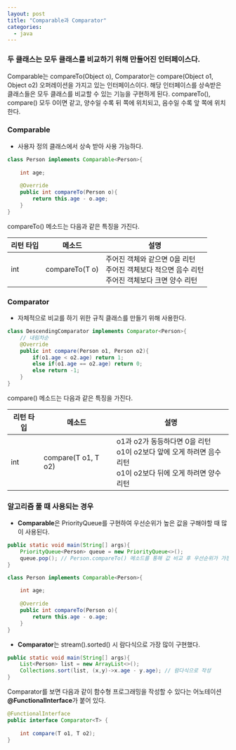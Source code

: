 ```yaml
---
layout: post
title: "Comparable과 Comparator"
categories:
  - java
---
```


### 두 클래스는 모두 클래스를 비교하기 위해 만들어진 인터페이스다.
Comparable는 compareTo(Object o), Comparator는 compare(Object o1, Object o2) 오퍼레이션을 가지고 있는 인터페이스이다.
해당 인터페이스를 상속받은 클래스들은 모두 클래스를 비교할 수 있는 기능을 구현하게 된다.
compareTo(), compare() 모두 0이면 같고, 양수일 수록 뒤 쪽에 위치되고, 음수일 수록 앞 쪽에 위치한다.

### Comparable
- 사용자 정의 클래스에서 상속 받아 사용 가능하다.
```java
class Person implements Comparable<Person>{
    
    int age;
    
    @Override
    public int compareTo(Person o){
        return this.age - o.age;
    }
}
```

compareTo() 메소드는 다음과 같은 특징을 가진다.
 
|리턴 타입|메소드|설명|
|---|---|---|
|int|compareTo(T o)|주어진 객체와 같으면 0을 리턴<br>주어진 객체보다 적으면 음수 리턴<br>주어진 객체보다 크면 양수 리턴 

### Comparator
- 자체적으로 비교를 하기 위한 규칙 클래스를 만들기 위해 사용한다.
```java
class DescendingComparator implements Comparator<Person>{
    // 내림차순
    @Override
    public int compare(Person o1, Person o2){
        if(o1.age < o2.age) return 1;
        else if(o1.age == o2.age) return 0;
        else return -1;
    }
}
```

compare() 메소드는 다음과 같은 특징을 가진다.

|리턴 타입|메소드|설명|
|---|---|---|
|int|compare(T o1, T o2)|o1과 o2가 동등하다면 0을 리턴<br>o1이 o2보다 앞에 오게 하려면 음수 리턴<br>o1이 o2보다 뒤에 오게 하려면 양수 리턴

### 알고리즘 풀 때 사용되는 경우
- **Comparable**은 PriorityQueue를 구현하여 우선순위가 높은 값을 구해야할 때 많이 사용된다.
```java
public static void main(String[] args){
    PriorityQueue<Person> queue = new PriorityQueue<>();
    queue.pop(); // Person.compareTo() 메소드를 통해 값 비교 후 우선순위가 가장 높은 값 return
}

class Person implements Comparable<Person>{
    
    int age;
    
    @Override
    public int compareTo(Person o){
        return this.age - o.age;
    }
}
```

- **Comparator**는 stream().sorted() 시 람다식으로 가장 많이 구현했다.
```java
public static void main(String[] args){
    List<Person> list = new ArrayList<>();
    Collections.sort(list, (x,y)->x.age - y.age); // 람다식으로 작성
}
```
Comparator를 보면 다음과 같이 함수형 프로그래밍을 작성할 수 있다는 어노테이션 **@FunctionalInterface**가 붙어 있다.
```java
@FunctionalInterface
public interface Comparator<T> {
    
    int compare(T o1, T o2);
}
```
